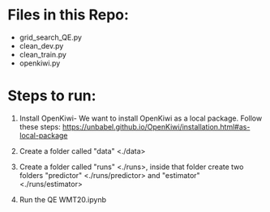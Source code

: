 # Files in this Repo:
- grid_search_QE.py
- clean_dev.py
- clean_train.py
- openkiwi.py

# Steps to run:

1. Install OpenKiwi- We want to install OpenKiwi as a local package. Follow these steps: https://unbabel.github.io/OpenKiwi/installation.html#as-local-package

2. Create a folder called "data" <./data>

3. Create a folder called "runs" <./runs>, inside that folder create two folders "predictor" <./runs/predictor> and "estimator" <./runs/estimator>

4. Run the QE WMT20.ipynb
